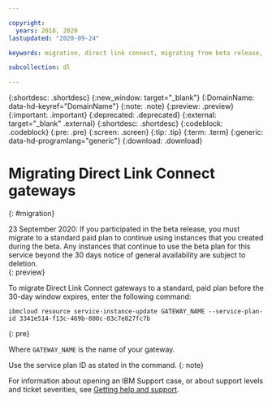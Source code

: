 ```yaml
---

copyright:
  years: 2018, 2020
lastupdated: "2020-09-24"

keywords: migration, direct link connect, migrating from beta release, move to paid plan

subcollection: dl

---
```


{:shortdesc: .shortdesc}
{:new_window: target="_blank"}
{:DomainName: data-hd-keyref="DomainName"}
{:note: .note}
{:preview: .preview}
{:important: .important}
{:deprecated: .deprecated}
{:external: target="_blank" .external}
{:shortdesc: .shortdesc}
{:codeblock: .codeblock}
{:pre: .pre}
{:screen: .screen}
{:tip: .tip}
{:term: .term}
{:generic: data-hd-programlang="generic"}
{:download: .download}

# Migrating Direct Link Connect gateways
{: #migration}

23 September 2020: If you participated in the beta release, you must migrate to a standard paid plan to continue using instances that you created during the beta. Any instances that continue to use the beta plan for this service beyond the 30 days notice of general availability are subject to deletion.  
{: preview}

To migrate Direct Link Connect gateways to a standard, paid plan before the 30-day window expires, enter the following command:

```
ibmcloud resource service-instance-update GATEWAY_NAME --service-plan-id 3341e514-f13c-469b-800c-03c7e827fc7b
```
{: pre}

Where `GATEWAY_NAME` is the name of your gateway.

Use the service plan ID as stated in the command.
{: note}

For information about opening an IBM Support case, or about support levels and ticket severities, see [Getting help and support](/docs/dl?topic=dl-getting-help-and-support).
